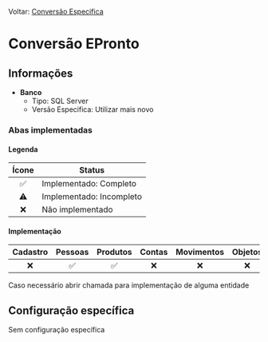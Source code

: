 Voltar: [Conversão Especifica](ConfiguracaoEspecifica.md)
# Conversão EPronto  
## Informações  
- **Banco**  
    - Tipo: SQL Server  
    - Versão Especifica: Utilizar mais novo  

### Abas implementadas

#### Legenda

| Ícone | Status                   |
| :-----: | ------------------------ |
| ✅    | Implementado: Completo   |
| ⚠️    | Implementado: Incompleto |
| ❌    | Não implementado         |
  
#### Implementação

| Cadastro | Pessoas | Produtos | Contas | Movimentos | Objetos |
|:--------:|:-------:|:--------:|:------:|:----------:|:-------:|
|    ❌    |   ✅    |    ✅    |   ❌   |     ❌     |   ❌    | 

Caso necessário abrir chamada para implementação de alguma entidade

## Configuração específica  
Sem configuração específica
